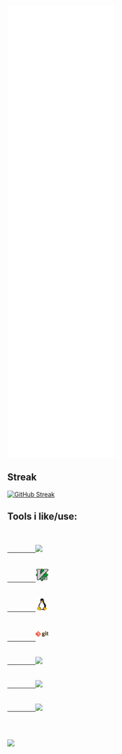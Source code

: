![Metrics](https://github.com/Creator54/creator54/blob/dev/github-metrics.svg?)

## Streak
[![GitHub Streak](https://github-readme-streak-stats.herokuapp.com/?user=creator54&currStreakNum=2FD3EB&fire=pink&sideLabels=F00&theme=nightowl)](https://git.io/streak-stats)    


## Tools i like/use:  
<code>
<a href="https://nixos.org">
         <img height="30" src="https://avatars.githubusercontent.com/u/487568?s=200&v=4"/>
</a>
<a href="https://github.com/vim/vim">
         <img height="30" src="https://raw.githubusercontent.com/github/explore/80688e429a7d4ef2fca1e82350fe8e3517d3494d/topics/vim/vim.png"/>
</a>
<a href="https://github.com/torvalds/linux">
         <img height="30" src="https://raw.githubusercontent.com/github/explore/80688e429a7d4ef2fca1e82350fe8e3517d3494d/topics/linux/linux.png"/>
</a>
<a href="https://git-scm.com/">
         <img height="30" src="https://raw.githubusercontent.com/github/explore/80688e429a7d4ef2fca1e82350fe8e3517d3494d/topics/git/git.png"/>
</a>
<a href="https://flutter.dev">
         <img height="30" src="https://avatars.githubusercontent.com/u/14101776?s=200&v=4"/>
</a>
<a href="https://awesomewm.org">
         <img height="30" src="https://avatars.githubusercontent.com/u/6843364?s=200&v=4"/>
</a>
<a href="https://godotengine.org">
         <img height="30" src="https://avatars.githubusercontent.com/u/6318500?s=200&v=4"/>
</a>
</code>

&nbsp;

![](https://komarev.com/ghpvc/?username=creator54&color=orange)

